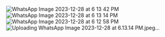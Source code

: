 
![WhatsApp Image 2023-12-28 at 6 13 42 PM](https://github.com/subhamo1/xenon_webtask/assets/101514854/6d839629-38c1-49e0-ad5e-9d0d04e7860f)
![WhatsApp Image 2023-12-28 at 6 13 14 PM](https://github.com/subhamo1/xenon_webtask/assets/101514854/692c6bbf-5006-4b0f-8ab3-577d266d66d2)
![WhatsApp Image 2023-12-28 at 6 12 58 PM](https://github.com/subhamo1/xenon_webtask/assets/101514854/7919dd9f-0555-47f9-a1a1-ca7692ff6e8b)
![Uploading WhatsApp Image 2023-12-28 at 6.13.14 PM.jpeg…]()

